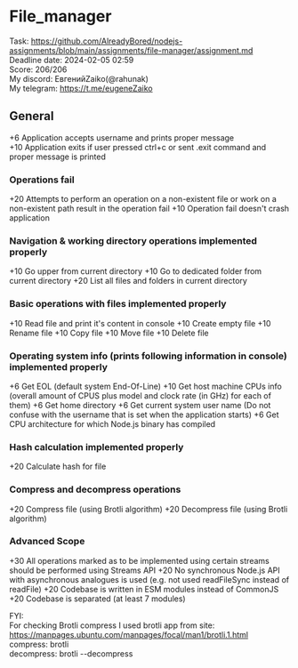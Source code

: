 # File_manager

Task: https://github.com/AlreadyBored/nodejs-assignments/blob/main/assignments/file-manager/assignment.md  
Deadline date: 2024-02-05 02:59  
Score: 206/206  
My discord: ЕвгенийZaiko(@rahunak)    
My telegram: https://t.me/eugeneZaiko  

## General  
+6 Application accepts username and prints proper message  
+10 Application exits if user pressed ctrl+c or sent .exit command and proper message is printed  
### Operations fail  
+20 Attempts to perform an operation on a non-existent file or work on a non-existent path result in the operation fail
+10 Operation fail doesn't crash application
### Navigation & working directory operations implemented properly
+10 Go upper from current directory
+10 Go to dedicated folder from current directory
+20 List all files and folders in current directory
### Basic operations with files implemented properly
+10 Read file and print it's content in console
+10 Create empty file
+10 Rename file
+10 Copy file
+10 Move file
+10 Delete file
### Operating system info (prints following information in console) implemented properly
+6 Get EOL (default system End-Of-Line)
+10 Get host machine CPUs info (overall amount of CPUS plus model and clock rate (in GHz) for each of them)
+6 Get home directory
+6 Get current system user name (Do not confuse with the username that is set when the application starts)
+6 Get CPU architecture for which Node.js binary has compiled
### Hash calculation implemented properly
+20 Calculate hash for file
### Compress and decompress operations
+20 Compress file (using Brotli algorithm)
+20 Decompress file (using Brotli algorithm)
### Advanced Scope
+30 All operations marked as to be implemented using certain streams should be performed using Streams API
+20 No synchronous Node.js API with asynchronous analogues is used (e.g. not used readFileSync instead of readFile)
+20 Codebase is written in ESM modules instead of CommonJS
+20 Codebase is separated (at least 7 modules)

FYI:  
For checking Brotli compress I used brotli app from site:  
https://manpages.ubuntu.com/manpages/focal/man1/brotli.1.html  
compress: brotli <filename>  
decompress: brotli --decompress <filename>  